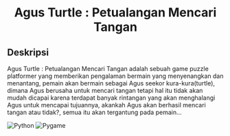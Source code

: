 <h1 align="center">Agus Turtle : Petualangan Mencari Tangan</h1>



## Deskripsi
Agus Turtle : Petualangan Mencari Tangan adalah sebuah game puzzle platformer yang memberikan pengalaman bermain yang menyenangkan dan menantang, pemain akan bermain sebagai Agus seekor kura-kura(turtle), dimana Agus berusaha untuk mencari tangan tetapi hal itu tidak akan mudah dicapai karena terdapat banyak rintangan yang akan menghalangi Agus untuk mencapai tujuannya, akankah Agus akan berhasil mencari tangan atau tidak?, semua itu akan tergantung pada pemain...













































![Python](https://img.shields.io/badge/Python-3.11-yellow.svg)
![Pygame](https://img.shields.io/badge/Pygame-%2314354C.svg?logo=pygame)
